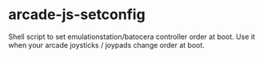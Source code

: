 # arcade-js-setconfig
Shell script to set emulationstation/batocera controller order at boot. Use it when your arcade joysticks / joypads change order at boot.
